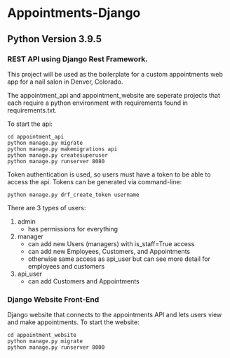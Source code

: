 # Appointments-Django

## Python Version 3.9.5

### REST API using Django Rest Framework. 
This project will be used as the boilerplate for a custom appointments web app for a nail salon in Denver, Colorado.

The appointment_api and appointment_website are seperate projects that each require a python environment with requirements found in requirements.txt.

To start the api:
```
cd appointment_api
python manage.py migrate
python manage.py makemigrations api
python manage.py createsuperuser
python manage.py runserver 8080
```

Token authentication is used, so users must have a token to be able to access the api. Tokens can be generated via command-line:
```
python manage.py drf_create_token username
```

There are 3 types of users:
1. admin
    - has permissions for everything
2. manager
    - can add new Users (managers) with is_staff=True access
    - can add new Employees, Customers, and Appointments 
    - otherwise same access as api_user but can see more detail for employees and customers
3. api_user
    - can add Customers and Appointments

### Django Website Front-End
Django website that connects to the appointments API and lets users view and make appointments.
To start the website:
```
cd appointment_website
python manage.py migrate
python manage.py runserver 8000
```
